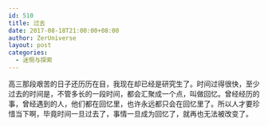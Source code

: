 ```yaml
---
id: 510
title: 过去
date: 2017-08-18T21:00:00+08:00
author: ZerUniverse
layout: post
categories:
  - 迷惘与探索
---
```


高三那段艰苦的日子还历历在目，我现在却已经是研究生了。时间过得很快，至少过去的时间是，不管多长的一段时间，都会汇聚成一个点，叫做回忆。曾经经历的事，曾经遇到的人，他们都在回忆里，也许永远都只会在回忆里了。所以人才要珍惜当下啊，毕竟时间一旦过去了，事情一旦成为回忆了，就再也无法被改变了。
